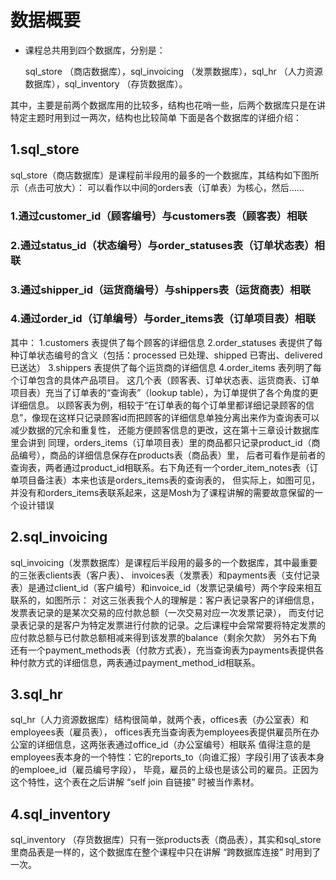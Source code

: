 # 数据概要

*    课程总共用到四个数据库，分别是：
 
     sql_store （商店数据库），sql_invoicing （发票数据库），sql_hr （人力资源数据库），sql_inventory （存货数据库）。

其中，主要是前两个数据库用的比较多，结构也花哨一些，后两个数据库只是在讲特定主题时用到过一两次，结构也比较简单
下面是各个数据库的详细介绍：

## 1.sql_store

  sql_store（商店数据库）是课程前半段用的最多的一个数据库，其结构如下图所示（点击可放大）：
可以看作以中间的orders表（订单表）为核心，然后……

### 1.通过customer_id（顾客编号）与customers表（顾客表）相联
### 2.通过status_id（状态编号）与order_statuses表（订单状态表）相联
### 3.通过shipper_id（运货商编号）与shippers表（运货商表）相联
### 4.通过order_id（订单编号）与order_items表（订单项目表）相联

  其中：
1.customers 表提供了每个顾客的详细信息
2.order_statuses 表提供了每种订单状态编号的含义（包括：processed 已处理、shipped 已寄出、delivered 已送达）
3.shippers 表提供了每个运货商的详细信息
4.order_items 表列明了每个订单包含的具体产品项目。
这几个表（顾客表、订单状态表、运货商表、订单项目表）充当了订单表的“查询表”（lookup table），为订单提供了各个角度的更详细信息。
以顾客表为例，相较于“在订单表的每个订单里都详细记录顾客的信息”，像现在这样只记录顾客id而把顾客的详细信息单独分离出来作为查询表可以减少数据的冗余和重复性，
还能方便顾客信息的更改，这在第十三章设计数据库里会讲到
同理，orders_items（订单项目表）里的商品都只记录product_id（商品编号），商品的详细信息保存在products表（商品表）里，
后者可看作是前者的查询表，两者通过product_id相联系。右下角还有一个order_item_notes表（订单项目备注表）本来也该是orders_items表的查询表的，
但实际上，如图可见，并没有和orders_items表联系起来，这是Mosh为了课程讲解的需要故意保留的一个设计错误

## 2.sql_invoicing

sql_invoicing（发票数据库）是课程后半段用的最多的一个数据库，其中最重要的三张表clients表（客户表）、
invoices表（发票表）和payments表（支付记录表）是通过client_id（客户编号）和invoice_id（发票记录编号）两个字段来相互联系的，如图所示：
对这三张表我个人的理解是：客户表记录客户的详细信息，发票表记录的是某次交易的应付款总额（一次交易对应一次发票记录），
而支付记录表记录的是客户为特定发票进行付款的记录。之后课程中会常常要将特定发票的应付款总额与已付款总额相减来得到该发票的balance（剩余欠款）
另外右下角还有一个payment_methods表（付款方式表），充当查询表为payments表提供各种付款方式的详细信息，两表通过payment_method_id相联系。

## 3.sql_hr

sql_hr（人力资源数据库）结构很简单，就两个表，offices表（办公室表）和employees表（雇员表），
offices表充当查询表为employees表提供雇员所在办公室的详细信息，这两张表通过office_id（办公室编号）相联系
值得注意的是employees表本身的一个特性：它的reports_to（向谁汇报）字段引用了该表本身的emploee_id（雇员编号字段），
毕竟，雇员的上级也是该公司的雇员。正因为这个特性，这个表在之后讲解 “self join 自链接” 时被当作素材。

## 4.sql_inventory

sql_inventory （存货数据库）只有一张products表（商品表），其实和sql_store里商品表是一样的，这个数据库在整个课程中只在讲解 “跨数据库连接” 时用到了一次。

